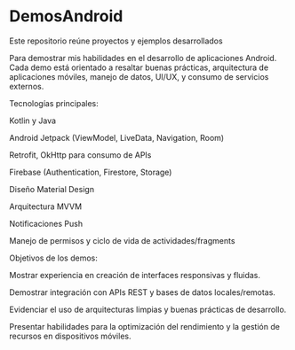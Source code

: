 # DemosAndroid
Este repositorio reúne proyectos y ejemplos desarrollados

Para demostrar mis habilidades en el desarrollo de aplicaciones Android. Cada demo está orientado a resaltar buenas prácticas, arquitectura de aplicaciones móviles, manejo de datos, UI/UX, y consumo de servicios externos.

Tecnologías principales:

Kotlin y Java

Android Jetpack (ViewModel, LiveData, Navigation, Room)

Retrofit, OkHttp para consumo de APIs

Firebase (Authentication, Firestore, Storage)

Diseño Material Design

Arquitectura MVVM

Notificaciones Push

Manejo de permisos y ciclo de vida de actividades/fragments

Objetivos de los demos:

Mostrar experiencia en creación de interfaces responsivas y fluidas.

Demostrar integración con APIs REST y bases de datos locales/remotas.

Evidenciar el uso de arquitecturas limpias y buenas prácticas de desarrollo.

Presentar habilidades para la optimización del rendimiento y la gestión de recursos en dispositivos móviles.
